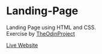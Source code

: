 # Landing-Page
Landing Page using HTML and CSS.  
Exercise by [TheOdinProject](https://www.theodinproject.com/lessons/foundations-landing-page)

[Live Website](https://nunoribeiro02.github.io/Landing-Page/)
